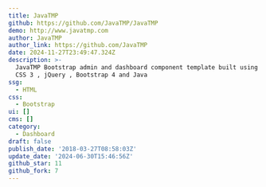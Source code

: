 ```yaml
---
title: JavaTMP
github: https://github.com/JavaTMP/JavaTMP
demo: http://www.javatmp.com
author: JavaTMP
author_link: https://github.com/JavaTMP
date: 2024-11-27T23:49:47.324Z
description: >-
  JavaTMP Bootstrap admin and dashboard component template built using HTML 5 ,
  CSS 3 , jQuery , Bootstrap 4 and Java
ssg:
  - HTML
css:
  - Bootstrap
ui: []
cms: []
category:
  - Dashboard
draft: false
publish_date: '2018-03-27T08:58:03Z'
update_date: '2024-06-30T15:46:56Z'
github_star: 11
github_fork: 7
---
```

